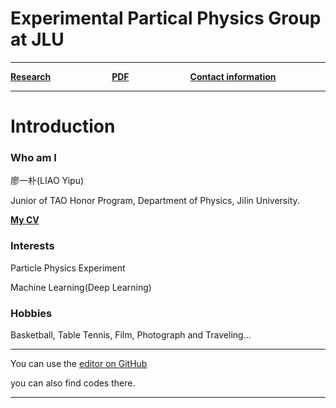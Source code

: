 # Experimental Partical Physics Group at JLU

------



[**Research**](research.md)&emsp;&emsp;&emsp;&emsp;&emsp;&emsp;&emsp;[**PDF**](pdf.md)&emsp;&emsp;&emsp;&emsp;&emsp;&emsp;&emsp;[**Contact information**](information.md)



------



# Introduction
### Who am I
廖一朴(LIAO Yipu)

Junior of TAO Honor Program, Department of Physics, Jilin University.

[**My CV**](CV_of_YipuLIAO.pdf)

### Interests
Particle Physics Experiment

Machine Learning(Deep Learning)

### Hobbies
Basketball, Table Tennis, Film, Photograph and Traveling...


------


You can use the [editor on GitHub](https://github.com/liaoyp0615/liaoyp0615.github.io/edit/master/README.md)

you can also find codes there.

------


